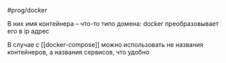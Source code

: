 #prog/docker 

В них имя контейнера – что-то типо домена: 
docker преобразовывает его в ip адрес

В случае с [[docker-compose]] можно использовать не названия контейнеров, а названия сервисов, что удобно